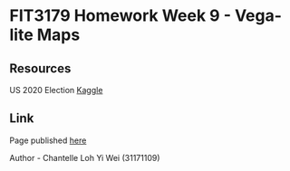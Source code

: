 # FIT3179 Homework Week 9 - Vega-lite Maps

## Resources
US 2020 Election [Kaggle](https://www.kaggle.com/unanimad/us-election-2020)
## Link
Page published [here](https://shanteru.github.io/fit3179-homework/)


Author - Chantelle Loh Yi Wei (31171109)
